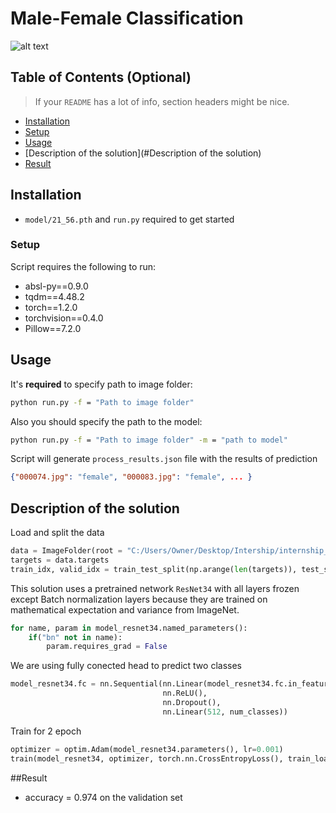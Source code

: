 # Male-Female Classification
![alt text](https://sun9-13.userapi.com/UGl901HP7Nha_3CXlFycZVMcVPXI603KwEOQPA/aGT9oNZPAsY.jpg)

## Table of Contents (Optional)

> If your `README` has a lot of info, section headers might be nice.

- [Installation](#installation)
- [Setup](#Setup)
- [Usage](#Usage)
- [Description of the solution](#Description of the solution)
- [Result](#Result)

## Installation

- `model/21_56.pth` and `run.py` required to get started

### Setup


Script requires the following to run:

  * absl-py==0.9.0
  * tqdm==4.48.2
  * torch==1.2.0
  * torchvision==0.4.0
  * Pillow==7.2.0

## Usage

It's **required** to specify path to image folder:
```bash
python run.py -f = "Path to image folder"
```
Also you should specify the path to the model:
```bash
python run.py -f = "Path to image folder" -m = "path to model"
```
Script will generate `process_results.json` file with the results of prediction
```json
{"000074.jpg": "female", "000083.jpg": "female", ... }
```

## Description of the solution
Load and split the data
```python
data = ImageFolder(root = "C:/Users/Owner/Desktop/Intership/internship_data", transform = transform)
targets = data.targets
train_idx, valid_idx = train_test_split(np.arange(len(targets)), test_size = 0.2, shuffle=True, stratify=targets)
```


This solution uses a pretrained network `ResNet34` with all layers frozen except Batch normalization layers because they are trained on mathematical expectation and variance from ImageNet.
```python
for name, param in model_resnet34.named_parameters():
    if("bn" not in name):
        param.requires_grad = False
```
We are using fully conected head to predict two classes
```python
model_resnet34.fc = nn.Sequential(nn.Linear(model_resnet34.fc.in_features, 512),
                                  nn.ReLU(),
                                  nn.Dropout(),
                                  nn.Linear(512, num_classes))
```

Train for 2 epoch
```python
optimizer = optim.Adam(model_resnet34.parameters(), lr=0.001)
train(model_resnet34, optimizer, torch.nn.CrossEntropyLoss(), train_loader, epochs=2, device=device)
```
##Result
* accuracy = 0.974 on the validation set
